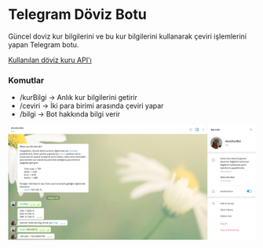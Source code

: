 # Telegram Döviz Botu

Güncel doviz kur bilgilerini ve bu kur bilgilerini kullanarak çeviri işlemlerini yapan Telegram botu.

[Kullanılan döviz kuru API'ı](http://exchangeratesapi.io/)

### Komutlar
* /kurBilgi -> Anlık kur bilgilerini getirir
* /ceviri -> İki para birimi arasında çeviri yapar
* /bilgi -> Bot hakkında bilgi verir


![Screenshot of the bot](/ss.png)
